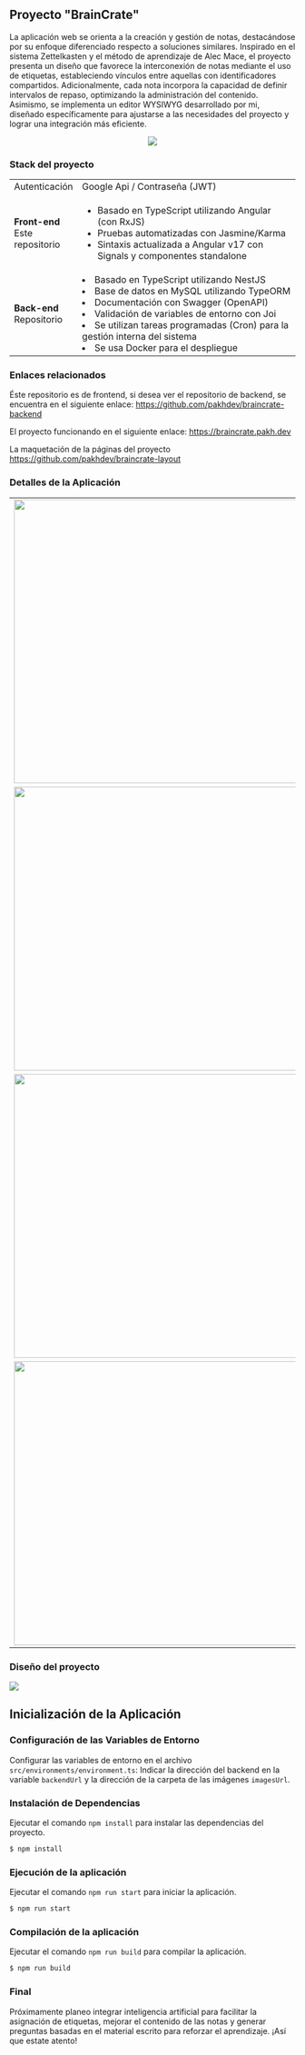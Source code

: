 ## Proyecto "BrainCrate"
La aplicación web se orienta a la creación y gestión de notas, destacándose por su enfoque 
diferenciado respecto a soluciones similares. Inspirado en el sistema Zettelkasten y el método de 
aprendizaje de Alec Mace, el proyecto presenta un diseño que favorece la interconexión de notas mediante 
el uso de etiquetas, estableciendo vínculos entre aquellas con identificadores compartidos. 
Adicionalmente, cada nota incorpora la capacidad de definir intervalos de repaso, optimizando la 
administración del contenido. Asimismo, se implementa un editor WYSIWYG desarrollado por mi, diseñado
específicamente para ajustarse a las necesidades del proyecto y lograr una integración más eficiente.

<div style="text-align: center">
    <img src="https://cdn.dribbble.com/userupload/42939246/file/original-a7f195c33093de706fb240726a4fcb2a.png?resize=1200x471&vertical=center">
</div>

### Stack del proyecto
<table>
  <tr>
    <td style="width:20%">Autenticación</td>
    <td>Google Api / Contraseña (JWT)</td>
  </tr>
  <tr>
    <td><strong>Front-end</strong><br>Este repositorio</td>
    <td>
      <ul>
        <li>Basado en TypeScript utilizando Angular (con RxJS)</li>
        <li>Pruebas automatizadas con Jasmine/Karma</li>
        <li>Sintaxis actualizada a Angular v17 con Signals y componentes standalone</li>
      </ul>
    </td>
  </tr>
  <tr>
    <td><strong>Back-end</strong><br><a>Repositorio</a></td>
    <td>
        <li>Basado en TypeScript utilizando NestJS</li>
        <li>Base de datos en MySQL utilizando TypeORM</li>
        <li>Documentación con Swagger (OpenAPI)</li>    
        <li>Validación de variables de entorno con Joi</li>    
        <li>Se utilizan tareas programadas (Cron) para la gestión interna del sistema</li>    
        <li>Se usa Docker para el despliegue</li>
    </td>
  </tr>
</table>

### Enlaces relacionados
Éste repositorio es de frontend, si desea ver el repositorio de backend, se encuentra en el siguiente enlace:
https://github.com/pakhdev/braincrate-backend

El proyecto funcionando en el siguiente enlace:
https://braincrate.pakh.dev

La maquetación de la páginas del proyecto
https://github.com/pakhdev/braincrate-layout

### Detalles de la Aplicación
<table>
    <tr>
        <td><img src="https://mir-s3-cdn-cf.behance.net/project_modules/source/698765223817967.67ffab0d98e4d.gif" width="500"/></td>
        <td style="vertical-align: top; padding: 25px; width:60%;">
        Navegación por etiquetas: gracias al sistema de filtrado, al seleccionar una etiqueta se muestran 
        únicamente los subtags relacionados con los artículos que la contienen. Además, estos se ordenan por relevancia. Llegar a las notas que necesitas toma solo un par de clics</td>
    </tr>
    <tr>
        <td><img src="https://mir-s3-cdn-cf.behance.net/project_modules/source/84de9f223817967.67ffab0d98769.gif" width="500"/></td>
        <td style="vertical-align: top; padding: 25px;">Gracias al autocompletado, puedes añadir etiquetas 
        existentes de forma muy rápida. Y si aún no existen, basta con escribirlas: se crearán automáticamente sin 
        necesidad de pasos adicionales. ¡Agrega tantas etiquetas cuantas quieras!</td>
    </tr>
    <tr>
        <td><img src="https://mir-s3-cdn-cf.behance.net/project_modules/source/7fc31d223817967.67ffab0d98248.gif" width="500"/></td>
        <td style="vertical-align: top; padding: 25px;">
            Al crear una nota, elige su nivel de dificultad y el sistema te la mostrará para repaso en intervalos programados desde la sección Repasos. Puedes reiniciar o cancelar los repasos en cualquier momento
        </td>
    </tr>
    <tr>
        <td><img src="https://mir-s3-cdn-cf.behance.net/project_modules/source/7b14aa223817967.67ffab0d992c2.gif" width="500"/></td>
        <td style="vertical-align: top; padding: 25px;">
            Al crear una nota, elige su nivel de dificultad y el sistema te la mostrará para repaso en intervalos programados desde la sección Repasos. Puedes reiniciar o cancelar los repasos en cualquier momento
        </td>
    </tr>
</table>

### Diseño del proyecto
<img src="https://cdn.dribbble.com/userupload/42939247/file/original-b68871bf994b2069bdf5766bcdc2f816.png?resize=1200x893&vertical=center">

## Inicialización de la Aplicación

### Configuración de las Variables de Entorno

Configurar las variables de entorno en el archivo `src/environments/environment.ts`:
Indicar la dirección del backend en la variable `backendUrl` y la dirección de la carpeta de las imágenes 
`imagesUrl`.

### Instalación de Dependencias
Ejecutar el comando `npm install` para instalar las dependencias del proyecto.
```bash
$ npm install
```

### Ejecución de la aplicación
Ejecutar el comando `npm run start` para iniciar la aplicación.
```bash
$ npm run start
```

### Compilación de la aplicación
Ejecutar el comando `npm run build` para compilar la aplicación.
```bash
$ npm run build
```

### Final
Próximamente planeo integrar inteligencia artificial para facilitar la asignación de etiquetas, mejorar el contenido de las notas y generar preguntas basadas en el material escrito para reforzar el aprendizaje. ¡Así que estate atento!

